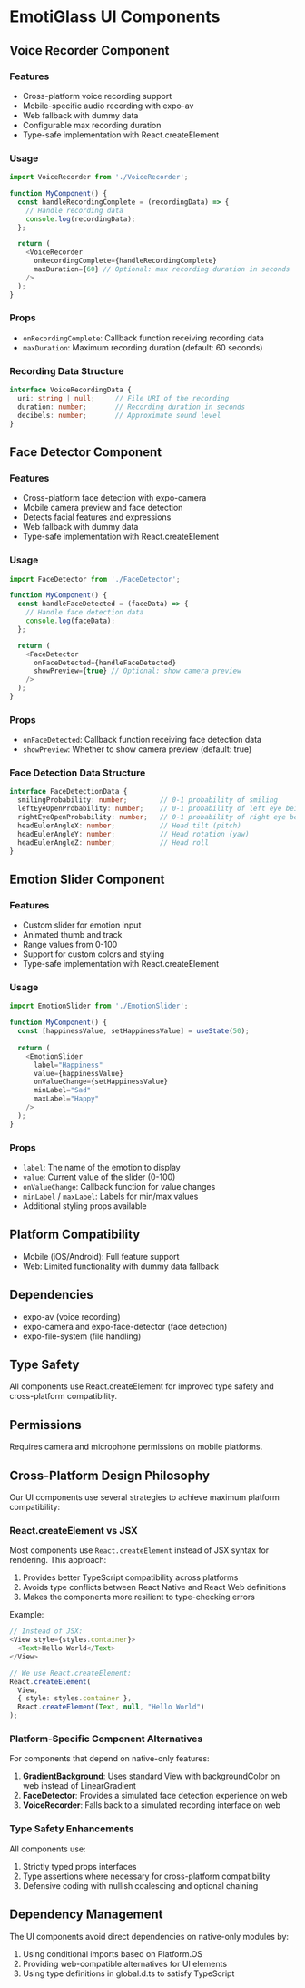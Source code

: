 # EmotiGlass UI Components

## Voice Recorder Component

### Features
- Cross-platform voice recording support
- Mobile-specific audio recording with expo-av
- Web fallback with dummy data
- Configurable max recording duration
- Type-safe implementation with React.createElement

### Usage
```typescript
import VoiceRecorder from './VoiceRecorder';

function MyComponent() {
  const handleRecordingComplete = (recordingData) => {
    // Handle recording data
    console.log(recordingData);
  };

  return (
    <VoiceRecorder 
      onRecordingComplete={handleRecordingComplete}
      maxDuration={60} // Optional: max recording duration in seconds
    />
  );
}
```

### Props
- `onRecordingComplete`: Callback function receiving recording data
- `maxDuration`: Maximum recording duration (default: 60 seconds)

### Recording Data Structure
```typescript
interface VoiceRecordingData {
  uri: string | null;     // File URI of the recording
  duration: number;       // Recording duration in seconds
  decibels: number;       // Approximate sound level
}
```

## Face Detector Component

### Features
- Cross-platform face detection with expo-camera
- Mobile camera preview and face detection
- Detects facial features and expressions
- Web fallback with dummy data
- Type-safe implementation with React.createElement

### Usage
```typescript
import FaceDetector from './FaceDetector';

function MyComponent() {
  const handleFaceDetected = (faceData) => {
    // Handle face detection data
    console.log(faceData);
  };

  return (
    <FaceDetector 
      onFaceDetected={handleFaceDetected}
      showPreview={true} // Optional: show camera preview
    />
  );
}
```

### Props
- `onFaceDetected`: Callback function receiving face detection data
- `showPreview`: Whether to show camera preview (default: true)

### Face Detection Data Structure
```typescript
interface FaceDetectionData {
  smilingProbability: number;        // 0-1 probability of smiling
  leftEyeOpenProbability: number;    // 0-1 probability of left eye being open
  rightEyeOpenProbability: number;   // 0-1 probability of right eye being open
  headEulerAngleX: number;           // Head tilt (pitch)
  headEulerAngleY: number;           // Head rotation (yaw)
  headEulerAngleZ: number;           // Head roll
}
```

## Emotion Slider Component

### Features
- Custom slider for emotion input
- Animated thumb and track
- Range values from 0-100
- Support for custom colors and styling
- Type-safe implementation with React.createElement

### Usage
```typescript
import EmotionSlider from './EmotionSlider';

function MyComponent() {
  const [happinessValue, setHappinessValue] = useState(50);
  
  return (
    <EmotionSlider 
      label="Happiness"
      value={happinessValue}
      onValueChange={setHappinessValue}
      minLabel="Sad"
      maxLabel="Happy"
    />
  );
}
```

### Props
- `label`: The name of the emotion to display
- `value`: Current value of the slider (0-100)
- `onValueChange`: Callback function for value changes
- `minLabel` / `maxLabel`: Labels for min/max values
- Additional styling props available

## Platform Compatibility
- Mobile (iOS/Android): Full feature support
- Web: Limited functionality with dummy data fallback

## Dependencies
- expo-av (voice recording)
- expo-camera and expo-face-detector (face detection)
- expo-file-system (file handling)

## Type Safety
All components use React.createElement for improved type safety and cross-platform compatibility.

## Permissions
Requires camera and microphone permissions on mobile platforms.

## Cross-Platform Design Philosophy

Our UI components use several strategies to achieve maximum platform compatibility:

### React.createElement vs JSX

Most components use `React.createElement` instead of JSX syntax for rendering. This approach:

1. Provides better TypeScript compatibility across platforms
2. Avoids type conflicts between React Native and React Web definitions
3. Makes the components more resilient to type-checking errors

Example:
```typescript
// Instead of JSX:
<View style={styles.container}>
  <Text>Hello World</Text>
</View>

// We use React.createElement:
React.createElement(
  View,
  { style: styles.container },
  React.createElement(Text, null, "Hello World")
);
```

### Platform-Specific Component Alternatives

For components that depend on native-only features:

1. **GradientBackground**: Uses standard View with backgroundColor on web instead of LinearGradient
2. **FaceDetector**: Provides a simulated face detection experience on web
3. **VoiceRecorder**: Falls back to a simulated recording interface on web

### Type Safety Enhancements

All components use:

1. Strictly typed props interfaces
2. Type assertions where necessary for cross-platform compatibility
3. Defensive coding with nullish coalescing and optional chaining

## Dependency Management

The UI components avoid direct dependencies on native-only modules by:

1. Using conditional imports based on Platform.OS
2. Providing web-compatible alternatives for UI elements
3. Using type definitions in global.d.ts to satisfy TypeScript 